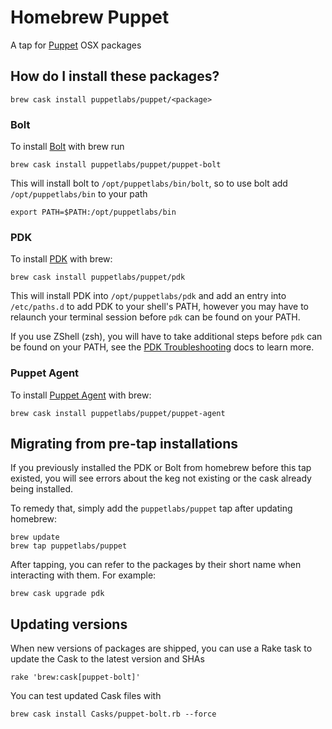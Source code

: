 # Homebrew Puppet

A tap for [Puppet](https://puppet.com) OSX packages

## How do I install these packages?

```
brew cask install puppetlabs/puppet/<package>
```

### Bolt

To install [Bolt](https://github.com/puppetlabs/bolt) with brew run

```
brew cask install puppetlabs/puppet/puppet-bolt
```

This will install bolt to `/opt/puppetlabs/bin/bolt`, so to use bolt add `/opt/puppetlabs/bin` to your path

```
export PATH=$PATH:/opt/puppetlabs/bin
```

### PDK

To install [PDK](https://github.com/puppetlabs/pdk) with brew:

```
brew cask install puppetlabs/puppet/pdk
```

This will install PDK into `/opt/puppetlabs/pdk` and add an entry into `/etc/paths.d` to add PDK to your
shell's PATH, however you may have to relaunch your terminal session before `pdk` can be found on your PATH.

If you use ZShell (zsh), you will have to take additional steps before `pdk` can be found on your PATH, see
the [PDK Troubleshooting](https://puppet.com/docs/pdk/1.x/pdk_troubleshooting.html#pdk-not-in-zshell-path-on-mac-os-x) docs
to learn more.

### Puppet Agent

To install [Puppet Agent](https://github.com/puppetlabs/puppet-agent) with brew:

```
brew cask install puppetlabs/puppet/puppet-agent
```

## Migrating from pre-tap installations

If you previously installed the PDK or Bolt from homebrew before this tap existed, you will see errors about the keg not existing or the cask already being installed.

To remedy that, simply add the `puppetlabs/puppet` tap after updating homebrew:

```
brew update
brew tap puppetlabs/puppet
```

After tapping, you can refer to the packages by their short name when interacting with them. For example:

```
brew cask upgrade pdk
```

## Updating versions

When new versions of packages are shipped, you can use a Rake task to update the Cask to the latest version and SHAs

```
rake 'brew:cask[puppet-bolt]'
```

You can test updated Cask files with
```
brew cask install Casks/puppet-bolt.rb --force
```
